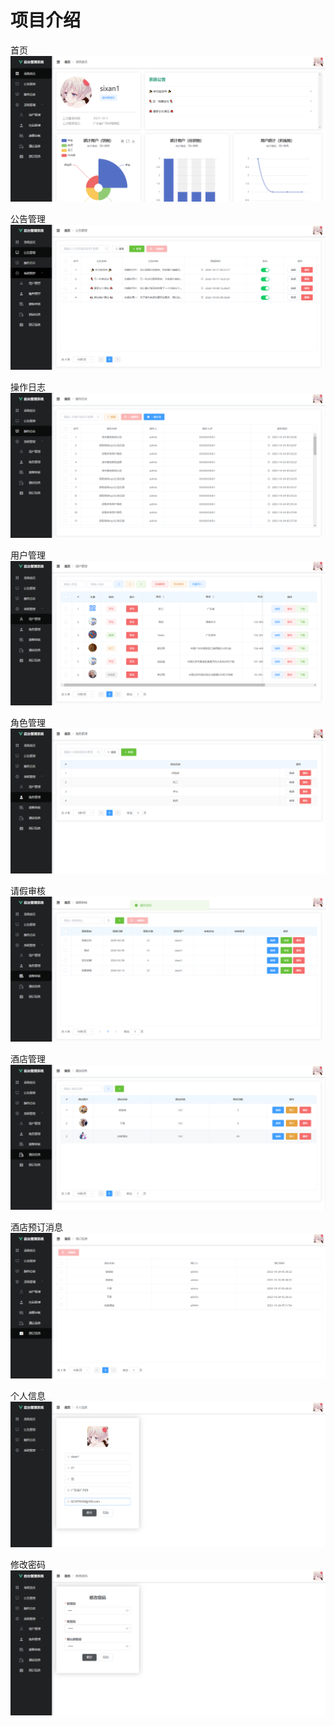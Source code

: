 # 项目介绍

首页
![img.png](docs/img.png)

公告管理
![img_1.png](docs/img_1.png)

操作日志
![img_2.png](docs/img_2.png)

用户管理
![img_3.png](docs/img_3.png)

角色管理
![img_4.png](docs/img_4.png)

请假审核
![img_5.png](docs/img_5.png)

酒店管理
![img_6.png](docs/img_6.png)

酒店预订消息
![img_7.png](docs/img_7.png)

个人信息
![img_8.png](docs/img_8.png)

修改密码
![img_9.png](docs/img_9.png)